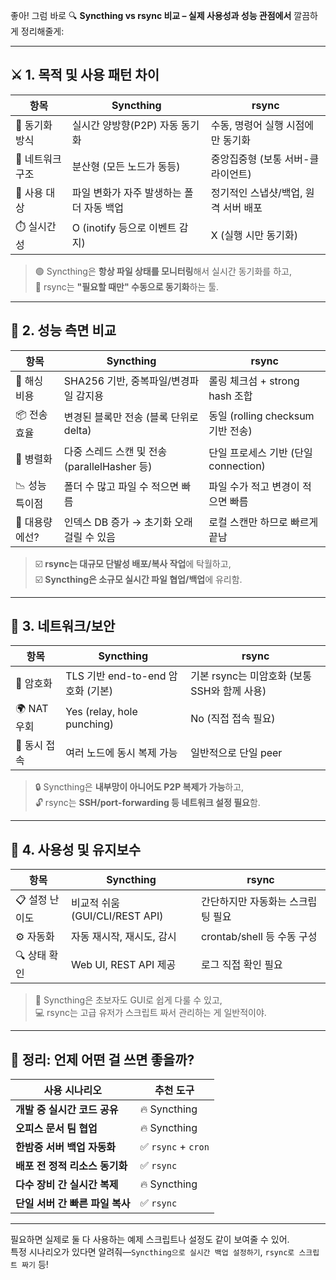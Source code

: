 좋아! 그럼 바로 🔍 **Syncthing vs rsync 비교 – 실제 사용성과 성능 관점에서** 깔끔하게 정리해줄게:

---

## ⚔️ 1. 목적 및 사용 패턴 차이

| 항목 | **Syncthing** | **rsync** |
|------|---------------|-----------|
| 🔁 동기화 방식 | 실시간 양방향(P2P) 자동 동기화 | 수동, 명령어 실행 시점에만 동기화 |
| 📡 네트워크 구조 | 분산형 (모든 노드가 동등) | 중앙집중형 (보통 서버-클라이언트) |
| 🧠 사용 대상 | 파일 변화가 자주 발생하는 폴더 자동 백업 | 정기적인 스냅샷/백업, 원격 서버 배포 |
| ⏱️ 실시간성 | O (inotify 등으로 이벤트 감지) | X (실행 시만 동기화) |

> 🟢 Syncthing은 **항상 파일 상태를 모니터링**해서 실시간 동기화를 하고,  
> 🔵 rsync는 **"필요할 때만" 수동으로 동기화**하는 툴.

---

## 🚀 2. 성능 측면 비교

| 항목 | **Syncthing** | **rsync** |
|------|---------------|-----------|
| 🧮 해싱 비용 | SHA256 기반, 중복파일/변경파일 감지용 | 롤링 체크섬 + strong hash 조합 |
| 📦 전송 효율 | 변경된 블록만 전송 (블록 단위로 delta) | 동일 (rolling checksum 기반 전송) |
| 🚦 병렬화 | 다중 스레드 스캔 및 전송 (parallelHasher 등) | 단일 프로세스 기반 (단일 connection) |
| 📉 성능 특이점 | 폴더 수 많고 파일 수 적으면 빠름 | 파일 수가 적고 변경이 적으면 빠름 |
| 🐢 대용량에선? | 인덱스 DB 증가 → 초기화 오래 걸릴 수 있음 | 로컬 스캔만 하므로 빠르게 끝남 |

> ☑️ **rsync는 대규모 단발성 배포/복사 작업**에 탁월하고,  
> ☑️ **Syncthing은 소규모 실시간 파일 협업/백업**에 유리함.

---

## 🔐 3. 네트워크/보안

| 항목 | Syncthing | rsync |
|------|-----------|-------|
| 🔐 암호화 | TLS 기반 end-to-end 암호화 (기본) | 기본 rsync는 미암호화 (보통 SSH와 함께 사용) |
| 🌍 NAT 우회 | Yes (relay, hole punching) | No (직접 접속 필요) |
| 🔀 동시 접속 | 여러 노드에 동시 복제 가능 | 일반적으로 단일 peer |

> 🔒 Syncthing은 **내부망이 아니어도 P2P 복제가 가능**하고,  
> 🔓 rsync는 **SSH/port-forwarding 등 네트워크 설정 필요**함.

---

## 🧰 4. 사용성 및 유지보수

| 항목 | Syncthing | rsync |
|------|-----------|-------|
| 📋 설정 난이도 | 비교적 쉬움 (GUI/CLI/REST API) | 간단하지만 자동화는 스크립팅 필요 |
| ⚙️ 자동화 | 자동 재시작, 재시도, 감시 | crontab/shell 등 수동 구성 |
| 🔍 상태 확인 | Web UI, REST API 제공 | 로그 직접 확인 필요 |

> 🧠 Syncthing은 초보자도 GUI로 쉽게 다룰 수 있고,  
> 💻 rsync는 고급 유저가 스크립트 짜서 관리하는 게 일반적이야.

---

## 🎯 정리: 언제 어떤 걸 쓰면 좋을까?

| 사용 시나리오 | 추천 도구 |
|---------------------------|-----------|
| **개발 중 실시간 코드 공유** | 🔥 Syncthing |
| **오피스 문서 팀 협업** | 🔥 Syncthing |
| **한밤중 서버 백업 자동화** | ✅ `rsync` + `cron` |
| **배포 전 정적 리소스 동기화** | ✅ `rsync` |
| **다수 장비 간 실시간 복제** | 🔥 Syncthing |
| **단일 서버 간 빠른 파일 복사** | ✅ `rsync` |

---

필요하면 실제로 둘 다 사용하는 예제 스크립트나 설정도 같이 보여줄 수 있어.  
특정 시나리오가 있다면 알려줘—`Syncthing으로 실시간 백업 설정하기`, `rsync로 스크립트 짜기` 등!